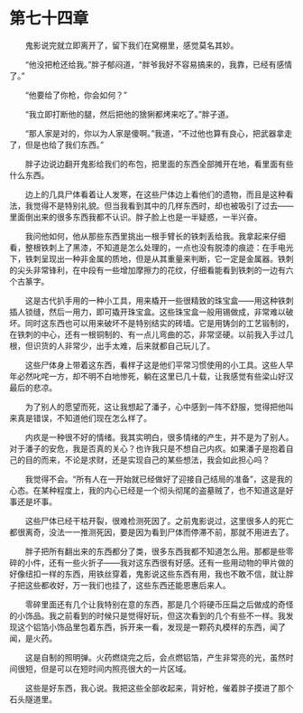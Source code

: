 # 第七十四章


　　鬼影说完就立即离开了，留下我们在窝棚里，感觉莫名其妙。

　　“他没把枪还给我。”胖子郁闷道，“胖爷我好不容易搞来的，我靠，已经有感情了。”

　　“他要给了你枪，你会如何？”

　　“我立即打断他的腿，然后把他的猞猁都烤来吃了。”胖子道。

　　“那人家是对的，你以为人家是傻啊。”我道，“不过他也算有良心，把武器拿走了，但是也给了我们东西。”

　　胖子边说边翻开鬼影给我们的布包，把里面的东西全部摊开在地，看里面有些什么东西。

　　边上的几具尸体看着让人发寒，在这些尸体边上看他们的遗物，而且是这种看法，我觉得不是特别礼貌。但当我看到其中的几样东西时，却也被吸引了过去——里面倒出来的很多东西我都不认识。胖子脸上也是一半疑惑，一半兴奋。

　　我问他如何，他从那些东西里挑出一根手臂长的铁刺丢给我。我拿起来仔细看，整根铁刺上了黑漆，不知道是怎么处理的，一点也没有脱漆的痕迹：在手电光下，铁刺呈现出一种非金属的质地，但是从其重量来判断，它一定是金属器。铁刺的尖头非常锋利，在中段有一些增加摩擦力的花纹，仔细看能看到铁刺的一边有六个古篆字。

　　这是古代扒手用的一种小工具，用来橇开一些很精致的珠宝盒——用这种铁刺插人锁缝，然后一用力，即可撬开珠宝盒。这些珠宝盒一般用锡做成，非常难以破坏。同时这东西也可以用来破坏不是特别结实的砖墙。它是用铸剑的工艺锻制的，在铁刺的中心，还有一根铜制的、有一点儿弯曲的芯，非常坚硬。以前我入手过几根，但识货的人非常少，出手太难，后来就都自己玩儿了。

　　这些尸体身上带着这东西，看样子这是他们平常习惯使用的小工具。这些人早年必然叱咤一方，却不明不白地惨死，躺在这里已几十载，让我感觉有些梁山好汉最后的悲凉。

　　为了别人的愿望而死，这让我想起了潘子，心中感到一阵不舒服，觉得把他叫来真是错误，不知道他们现在怎么样了。

　　内疚是一种很不好的情绪。我其实明白，很多情绪的产生，并不是为了别人。对于潘子的安危，我是否真的关心？也许我只是不想自己内疚。如果潘子是抱着自己的目的而来，不论是求财，还是实现自己的某些想法，我会如此担心吗？

　　我觉得不会。“所有人在一开始就已经做好了迎接自己结局的准备”，这是我的心态。在某种程度上，我的内心已经是一个彻头彻尾的盗墓贼了，也不知道这是好事还是坏事。

　　这些尸体已经干枯开裂，很难检测死因了。之前鬼影说过，这里很多人的死亡都很离奇，没法一一推测死因，要是因为看到尸体而停滞不前，那就不用进去了。

　　胖子把所有翻出来的东西都分了类，很多东西我都不知道怎么用。那都是些零碎的小件，还有一些火折子——我对这东西很有好感。还有一些用动物的甲片做的好像纽扣一样的东西，用铁丝穿着，鬼影说这些东西有用，我也不敢不信，就让胖子把这些都收好，万一我们也挂了，这些东西还能恩惠后来人。

　　零碎里面还有几个让我特别在意的东西，那是几个将硬币压扁之后做成的奇怪的小饰品。我之前看到的时候只是觉得好玩，但这次看到的几个有些不一样。我发现这个铝箔小饰品里包着东西，拆开来一看，发现是一颗药丸模样的东西，闻了闻，是火药。

　　这是自制的照明弹。火药燃烧完之后，会点燃铝箔，产生非常亮的光，虽然时间很短，但是可以在短时间内照亮很大的一片区域。

　　这些是好东西，我心说。我把这些全部收起来，背好枪，催着胖子摸进了那个石头隧道里。


